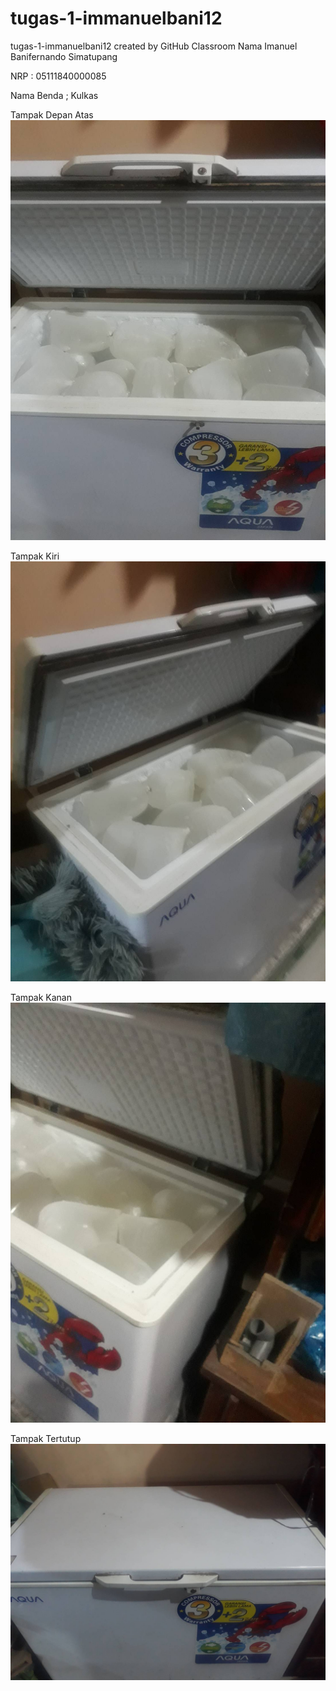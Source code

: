 # tugas-1-immanuelbani12
tugas-1-immanuelbani12 created by GitHub Classroom
Nama  Imanuel Banifernando Simatupang

NRP : 05111840000085 

Nama Benda ; Kulkas

Tampak Depan Atas
![](tugas%201/113122.jpg)

Tampak Kiri 
![](tugas%201/113123.jpg)

Tampak Kanan 
![](tugas%201/113121.jpg)

Tampak Tertutup
![](tugas%201/113120.jpg)




